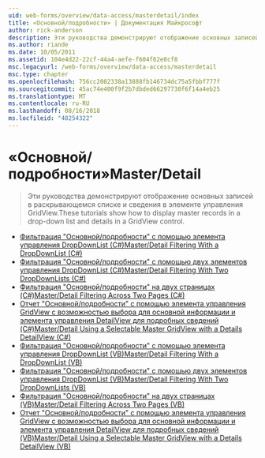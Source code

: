 ```yaml
---
uid: web-forms/overview/data-access/masterdetail/index
title: «Основной/подробности» | Документация Майкрософт
author: rick-anderson
description: Эти руководства демонстрируют отображение основных записей в раскрывающемся списке и сведения в элементе управления GridView.
ms.author: riande
ms.date: 10/05/2011
ms.assetid: 104e4d22-22cf-44a4-aefe-f604f62e0cf8
msc.legacyurl: /web-forms/overview/data-access/masterdetail
msc.type: chapter
ms.openlocfilehash: 756cc2082338a13888fb146734dc75a5fbbf777f
ms.sourcegitcommit: 45ac74e400f9f2b7dbded66297730f6f14a4eb25
ms.translationtype: MT
ms.contentlocale: ru-RU
ms.lasthandoff: 08/16/2018
ms.locfileid: "48254322"
---
```

<a name="masterdetail"></a><span data-ttu-id="cba43-103">«Основной/подробности»</span><span class="sxs-lookup"><span data-stu-id="cba43-103">Master/Detail</span></span>
====================
> <span data-ttu-id="cba43-104">Эти руководства демонстрируют отображение основных записей в раскрывающемся списке и сведения в элементе управления GridView.</span><span class="sxs-lookup"><span data-stu-id="cba43-104">These tutorials show how to display master records in a drop-down list and details in a GridView control.</span></span>


- [<span data-ttu-id="cba43-105">Фильтрация "Основной/подробности" с помощью элемента управления DropDownList (C#)</span><span class="sxs-lookup"><span data-stu-id="cba43-105">Master/Detail Filtering With a DropDownList (C#)</span></span>](master-detail-filtering-with-a-dropdownlist-cs.md)
- [<span data-ttu-id="cba43-106">Фильтрация "Основной/подробности" с помощью двух элементов управления DropDownList (C#)</span><span class="sxs-lookup"><span data-stu-id="cba43-106">Master/Detail Filtering With Two DropDownLists (C#)</span></span>](master-detail-filtering-with-two-dropdownlists-cs.md)
- [<span data-ttu-id="cba43-107">Фильтрация "Основной/подробности" на двух страницах (C#)</span><span class="sxs-lookup"><span data-stu-id="cba43-107">Master/Detail Filtering Across Two Pages (C#)</span></span>](master-detail-filtering-across-two-pages-cs.md)
- [<span data-ttu-id="cba43-108">Отчет "Основной/подробности" с помощью элемента управления GridView с возможностью выбора для основной информации и элемента управления DetailView для подробных сведений (C#)</span><span class="sxs-lookup"><span data-stu-id="cba43-108">Master/Detail Using a Selectable Master GridView with a Details DetailView (C#)</span></span>](master-detail-using-a-selectable-master-gridview-with-a-details-detailview-cs.md)
- [<span data-ttu-id="cba43-109">Фильтрация "Основной/подробности" с помощью элемента управления DropDownList (VB)</span><span class="sxs-lookup"><span data-stu-id="cba43-109">Master/Detail Filtering With a DropDownList (VB)</span></span>](master-detail-filtering-with-a-dropdownlist-vb.md)
- [<span data-ttu-id="cba43-110">Фильтрация "Основной/подробности" с помощью двух элементов управления DropDownList (VB)</span><span class="sxs-lookup"><span data-stu-id="cba43-110">Master/Detail Filtering With Two DropDownLists (VB)</span></span>](master-detail-filtering-with-two-dropdownlists-vb.md)
- [<span data-ttu-id="cba43-111">Фильтрация "Основной/подробности" на двух страницах (VB)</span><span class="sxs-lookup"><span data-stu-id="cba43-111">Master/Detail Filtering Across Two Pages (VB)</span></span>](master-detail-filtering-across-two-pages-vb.md)
- [<span data-ttu-id="cba43-112">Отчет "Основной/подробности" с помощью элемента управления GridView с возможностью выбора для основной информации и элемента управления DetailView для подробных сведений (VB)</span><span class="sxs-lookup"><span data-stu-id="cba43-112">Master/Detail Using a Selectable Master GridView with a Details DetailView (VB)</span></span>](master-detail-using-a-selectable-master-gridview-with-a-details-detailview-vb.md)
